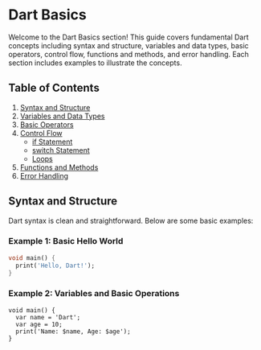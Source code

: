 # Dart Basics

Welcome to the Dart Basics section! This guide covers fundamental Dart concepts including syntax and structure, variables and data types, basic operators, control flow, functions and methods, and error handling. Each section includes examples to illustrate the concepts.

## Table of Contents

1. [Syntax and Structure](#syntax-and-structure)
2. [Variables and Data Types](#variables-and-data-types)
3. [Basic Operators](#basic-operators)
4. [Control Flow](#control-flow)
   - [if Statement](#if-statement)
   - [switch Statement](#switch-statement)
   - [Loops](#loops)
5. [Functions and Methods](#functions-and-methods)
6. [Error Handling](#error-handling)

## Syntax and Structure

Dart syntax is clean and straightforward. Below are some basic examples:

### Example 1: Basic Hello World

```dart
void main() {
  print('Hello, Dart!');
}
```

### Example 2: Variables and Basic Operations

```
void main() {
  var name = 'Dart';
  var age = 10;
  print('Name: $name, Age: $age');
}

```
